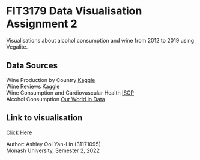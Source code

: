 # FIT3179 Data Visualisation Assignment 2
Visualisations about alcohol consumption and wine from 2012 to 2019 using Vegalite. 

## Data Sources
Wine Production by Country [Kaggle](https://www.kaggle.com/datasets/shitalgaikwad123/wine-production-by-country)\
Wine Reviews [Kaggle](https://www.kaggle.com/datasets/zynicide/wine-reviews)\
Wine Consumption and Cardiovascular Health [ISCP](https://www.iscpcardio.org/expert-opinions/wine-and-cardio-health/)\
Alcohol Consumption [Our World in Data](https://ourworldindata.org/alcohol-consumption)

## Link to visualisation
[Click Here](https://itsashleyooi.github.io/AllAboutAlcoholandWine/)

Author: Ashley Ooi Yan-Lin (31171095)\
Monash University, Semester 2, 2022
